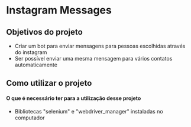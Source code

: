 <h1>Instagram Messages</h1>


<h2>Objetivos do projeto</h2>

- Criar um bot para enviar mensagens para pessoas escolhidas através do instagram
- Ser possível enviar uma mesma mensagem para vários contatos automaticamente

<h2>Como utilizar o projeto</h2>

<h4>O que é necessário ter para a utilização desse projeto</h4>

- Bibliotecas "selenium" e "webdriver_manager" instaladas no computador
